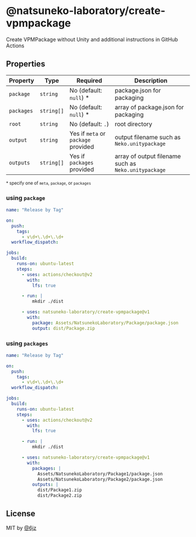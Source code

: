 # @natsuneko-laboratory/create-vpmpackage

Create VPMPackage without Unity and additional instructions in GitHub Actions

## Properties

| Property   | Type       | Required                            | Description                                          |
| ---------- | ---------- | ----------------------------------- | ---------------------------------------------------- |
| `package`  | `string`   | No (default: `null`) \*             | package.json for packaging                           |
| `packages` | `string[]` | No (default: `null`) \*             | array of package.json for packaging                  |
| `root`     | `string`   | No (default: `.`)                   | root directory                                       |
| `output`   | `string`   | Yes if `meta` or `package` provided | output filename such as `Neko.unitypackage`          |
| `outputs`  | `string[]` | Yes if `packages` provided          | array of output filename such as `Neko.unitypackage` |

<small>\* specify one of `meta`, `package`, or `packages`</small>

### using `package`

```yaml
name: "Release by Tag"

on:
  push:
    tags:
      - v\d+\.\d+\.\d+
  workflow_dispatch:

jobs:
  build:
    runs-on: ubuntu-latest
    steps:
      - uses: actions/checkout@v2
        with:
          lfs: true

      - run: |
          mkdir ./dist

      - uses: natsuneko-laboratory/create-vpmpackage@v1
        with:
          package: Assets/NatsunekoLaboratory/Package/package.json
          output: dist/Package.zip
```

### using `packages`

```yaml
name: "Release by Tag"

on:
  push:
    tags:
      - v\d+\.\d+\.\d+
  workflow_dispatch:

jobs:
  build:
    runs-on: ubuntu-latest
    steps:
      - uses: actions/checkout@v2
        with:
          lfs: true

      - run: |
          mkdir ./dist

      - uses: natsuneko-laboratory/create-vpmpackage@v1
        with:
          packages: |
            Assets/NatsunekoLaboratory/Package1/package.json
            Assets/NatsunekoLaboratory/Package2/package.json
          outputs: |
            dist/Package1.zip
            dist/Package2.zip
```

## License

MIT by [@6jz](https://twitter.com/6jz)

